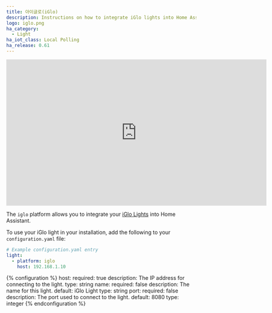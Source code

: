 ```yaml
---
title: 아이글로(iGlo)
description: Instructions on how to integrate iGlo lights into Home Assistant.
logo: iglo.png
ha_category:
  - Light
ha_iot_class: Local Polling
ha_release: 0.61
---
```


<iframe width="690" height="388" src="https://www.youtube.com/embed/oHTS9ji_v-s" frameborder="0" allow="accelerometer; autoplay; encrypted-media; gyroscope; picture-in-picture" allowfullscreen></iframe>

The `iglo` platform allows you to integrate your [iGlo Lights](https://www.youtube.com/watch?v=oHTS9ji_v-s) into Home Assistant.

To use your iGlo light in your installation, add the following to your `configuration.yaml` file:

```yaml
# Example configuration.yaml entry
light:
  - platform: iglo
    host: 192.168.1.10
```

{% configuration %}
host:
  required: true
  description: The IP address for connecting to the light.
  type: string
name:
  required: false
  description: The name for this light.
  default: iGlo Light
  type: string
port:
  required: false
  description: The port used to connect to the light.
  default: 8080
  type: integer
{% endconfiguration %}
